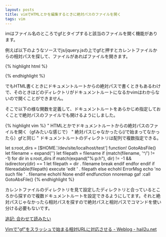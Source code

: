 ```yaml
---
layout: posts
title: vimでHTMLとかを編集するときに絶対パスのファイルを開く
tags: vim
---
```


imはファイル名のところでgfとタイプすると該当のファイルを開く機能があります。

例えば以下のようなソースでjs/jquery.jsの上でgfと押すとカレントファイルからの相対パスを探して、ファイルがあればファイルを開きます。

{% highlight html %}
<script type="text/javascript" src="js/jquery.js"></script>
{% endhighlight %}

でもHTML書くときにドキュメントルートからの絶対パスで書くときもあるわけで、そのときはどのディレクトリがドキュメントルートになるかvimはわからないので開くことができません。

そこで以下の様な関数を定義して、ドキュメントルートをあらかじめ指定しておくことで絶対パスのファイルでも開けるようにしました。

{% highlight vim %}
" HTMLとかでドキュメントルートからの絶対パスのファイルを開く（gfみたいな感じで）
" 絶対パスじゃなかったら(/で始まってなかったら）gfと同じ
" ドキュメントルートのディレクトリは配列で複数指定できる。

let s:root_dirs = [$HOME.'/dev/site/localhost/test']
function! GotoAbsFile()
    let filename = expand('<cfile>')
    let filepath = filename
    if (match(filename, '^/') != -1)
        for dir in s:root_dirs
            if match(expand("%:p:h"), dir) != -1 && isdirectory(dir) == 1
                let filepath = dir . filename
                break
            endif
        endfor
    endif
    if filereadable(filepath)
        execute 'edit ' . filepath
    else
        echohl ErrorMsg
        echo 'no such file ' . filename
        echohl None
    endif
endfunction
nnoremap gaf :<C-u>call GotoAbsFile()<CR>
{% endhighlight %}

カレントファイルのディレクトリを見て設定したディレクトリと合っているところから探すので複数ドキュメントルートを設定できるようにしてます。それと絶対パスじゃなかったら相対パスを探すので絶対パスと相対パスでコマンドを使い分ける必要もないです。

<ins>追記: 合わせて読みたい</ins>

[Vimで"gf"をスラッシュで始まる相対URLに対応させる - Weblog - hail2u.net](http://hail2u.net/blog/software/support-slash-started-relative-url-in-vim-gf.html)

